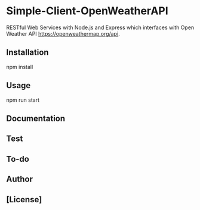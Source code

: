 # Simple-Client-OpenWeatherAPI

RESTful Web Services with Node.js and Express which interfaces with Open Weather API https://openweathermap.org/api.

## Installation

npm install

## Usage

npm run start

## Documentation

## Test

## To-do

## Author

## [License]
